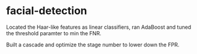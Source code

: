 # facial-detection

Located the Haar-like features as linear classifiers, ran AdaBoost and tuned the threshold paramter to min the FNR. 

Built a cascade and optimize the stage number to lower down the FPR.
